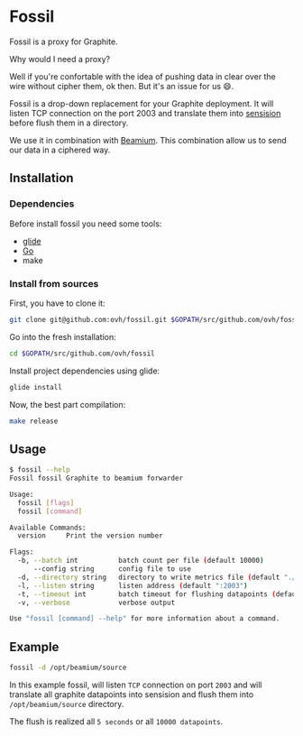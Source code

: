 # Fossil

Fossil is a proxy for Graphite.

Why would I need a proxy?

Well if you're confortable with the idea of pushing data in clear over the wire without cipher them, ok then. But it's an issue for us :smile:.

Fossil is a drop-down replacement for your Graphite deployment. It will listen TCP connection on the port 2003 and translate them into [sensision](http://www.warp10.io/getting-started/#data-format) before flush them in a directory.

We use it in combination with [Beamium](https://github.com/ovh/beamium). This combination allow us to send our data in a ciphered way.

## Installation

### Dependencies

Before install fossil you need some tools:

* [glide](http://glide.sh/)
* [Go](https://golang.org/)
* make

### Install from sources

First, you have to clone it:

```sh
git clone git@github.com:ovh/fossil.git $GOPATH/src/github.com/ovh/fossil
```

Go into the fresh installation:

```sh
cd $GOPATH/src/github.com/ovh/fossil
```

Install project dependencies using glide:

```sh
glide install
```

Now, the best part compilation:

```sh
make release
```

## Usage

```sh
$ fossil --help
Fossil fossil Graphite to beamium forwarder

Usage:
  fossil [flags]
  fossil [command]

Available Commands:
  version     Print the version number

Flags:
  -b, --batch int          batch count per file (default 10000)
      --config string      config file to use
  -d, --directory string   directory to write metrics file (default "./sources")
  -l, --listen string      listen address (default ":2003")
  -t, --timeout int        batch timeout for flushing datapoints (default 5)
  -v, --verbose            verbose output

Use "fossil [command] --help" for more information about a command.
```

## Example

```sh
fossil -d /opt/beamium/source
```

In this example fossil, will listen `TCP` connection on port `2003` and will translate all graphite datapoints into sensision and flush them into `/opt/beamium/source` directory.

The flush is realized all `5 seconds` or all `10000 datapoints`.
